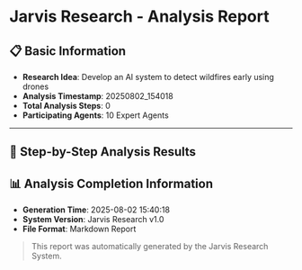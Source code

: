 # Jarvis Research - Analysis Report

## 📋 Basic Information
- **Research Idea**: Develop an AI system to detect wildfires early using drones
- **Analysis Timestamp**: 20250802_154018
- **Total Analysis Steps**: 0
- **Participating Agents**: 10 Expert Agents

---

## 🔄 Step-by-Step Analysis Results

## 📊 Analysis Completion Information

- **Generation Time**: 2025-08-02 15:40:18
- **System Version**: Jarvis Research v1.0
- **File Format**: Markdown Report

> This report was automatically generated by the Jarvis Research System.
